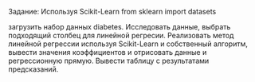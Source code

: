 Задание:
Используя Scikit-Learn 
from sklearn import datasets

загрузить набор данных diabetes. Исследовать данные, выбрать подходящий столбец
для линейной регресии. 
Реализовать метод линейной регрессии используя Scikit-Learn  и собственный алгоритм, вывести значения коэффициентов и отрисовать данные и регрессионную прямую.
Вывести таблицу с результатами предсказаний.
